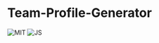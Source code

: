 # Team-Profile-Generator

 ![MIT](https://img.shields.io/badge/License-MIT-blue) ![JS](https://img.shields.io/badge/Languag-JavaScript-yellow)
